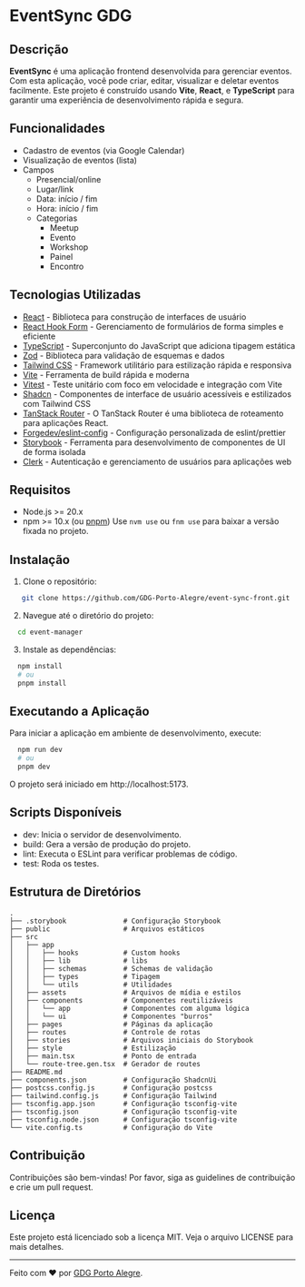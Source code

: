 # EventSync GDG

## Descrição

**EventSync** é uma aplicação frontend desenvolvida para gerenciar eventos. Com esta aplicação, você pode criar, editar, visualizar e deletar eventos facilmente. Este projeto é construído usando **Vite**, **React**, e **TypeScript** para garantir uma experiência de desenvolvimento rápida e segura.

## Funcionalidades

- ⁠Cadastro de eventos (via Google Calendar)
- ⁠Visualização de eventos (lista)
- ⁠Campos
  - Presencial/online
  - Lugar/link
  - Data: início / fim
  - Hora: início / fim
  - Categorias
    - Meetup
    - Evento
    - Workshop
    - Painel
    - Encontro


## Tecnologias Utilizadas

- [React](https://reactjs.org/) - Biblioteca para construção de interfaces de usuário
- [React Hook Form](https://react-hook-form.com/) - Gerenciamento de formulários de forma simples e eficiente
- [TypeScript](https://www.typescriptlang.org/) - Superconjunto do JavaScript que adiciona tipagem estática
- [Zod](https://zod.dev/) - Biblioteca para validação de esquemas e dados
- [Tailwind CSS](https://tailwindcss.com/) - Framework utilitário para estilização rápida e responsiva
- [Vite](https://vitejs.dev/) - Ferramenta de build rápida e moderna
- [Vitest](https://vitest.dev/) - Teste unitário com foco em velocidade e integração com Vite
- [Shadcn](https://ui.shadcn.com/) - Componentes de interface de usuário acessíveis e estilizados com Tailwind CSS
- [TanStack Router](https://tanstack.com/router/latest) - O TanStack Router é uma biblioteca de roteamento para aplicações React.
- [Forgedev/eslint-config](https://www.npmjs.com/package/@forgedev-br/eslint-config) - Configuração personalizada de eslint/prettier
- [Storybook](https://storybook.js.org/) - Ferramenta para desenvolvimento de componentes de UI de forma isolada
- [Clerk](https://clerk.com/) - Autenticação e gerenciamento de usuários para aplicações web


## Requisitos

- Node.js >= 20.x
- npm >= 10.x (ou [pnpm](https://pnpm.io/))
Use `nvm use` ou `fnm use` para baixar a versão fixada no projeto.

## Instalação

1. Clone o repositório:
```bash
   git clone https://github.com/GDG-Porto-Alegre/event-sync-front.git
```

2. Navegue até o diretório do projeto:

```bash
  cd event-manager
```

3. Instale as dependências:

```bash
  npm install
  # ou
  pnpm install
```
## Executando a Aplicação
Para iniciar a aplicação em ambiente de desenvolvimento, execute:

```bash
  npm run dev
  # ou
  pnpm dev
```

O projeto será iniciado em http://localhost:5173.

## Scripts Disponíveis

- dev: Inicia o servidor de desenvolvimento.
- build: Gera a versão de produção do projeto.
- lint: Executa o ESLint para verificar problemas de código.
- test: Roda os testes.

## Estrutura de Diretórios

```text
.
├── .storybook              # Configuração Storybook
├── public                  # Arquivos estáticos
├── src
│   ├── app
│   │   ├── hooks           # Custom hooks
│   │   ├── lib             # libs
│   │   ├── schemas         # Schemas de validação
│   │   ├── types           # Tipagem
│   │   └── utils           # Utilidades
│   ├── assets              # Arquivos de mídia e estilos
│   ├── components          # Componentes reutilizáveis
│   │   └── app             # Componentes com alguma lógica
│   │   └── ui              # Componentes "burros"
│   ├── pages               # Páginas da aplicação
│   ├── routes              # Controle de rotas
│   ├── stories             # Arquivos iniciais do Storybook
│   ├── style               # Estilização
│   ├── main.tsx            # Ponto de entrada
│   └── route-tree.gen.tsx  # Gerador de routes
├── README.md
├── components.json         # Configuração ShadcnUi
├── postcss.config.js       # Configuração postcss
├── tailwind.config.js      # Configuração Tailwind
├── tsconfig.app.json       # Configuração tsconfig-vite
├── tsconfig.json           # Configuração tsconfig-vite
├── tsconfig.node.json      # Configuração tsconfig-vite
└── vite.config.ts          # Configuração do Vite
```

## Contribuição

Contribuições são bem-vindas! Por favor, siga as guidelines de contribuição e crie um pull request.

## Licença
Este projeto está licenciado sob a licença MIT. Veja o arquivo LICENSE para mais detalhes.

---

Feito com ❤️ por [GDG Porto Alegre](https://github.com/GDG-Porto-Alegre).
